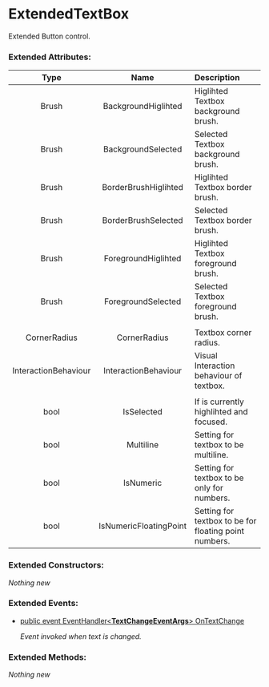 # ExtendedTextBox

Extended Button control.

### Extended Attributes:

| Type   | Name                 | Description |
|:------:|:--------------------:|:------------|
| Brush  | BackgroundHiglihted  | Higlihted Textbox background brush. |
| Brush  | BackgroundSelected   | Selected Textbox background brush. |
| Brush  | BorderBrushHiglihted | Higlihted Textbox border brush. |
| Brush  | BorderBrushSelected  | Selected Textbox border brush. |
| Brush  | ForegroundHiglihted  | Higlihted Textbox foreground brush. |
| Brush  | ForegroundSelected   | Selected Textbox foreground brush. |
|||
| CornerRadius | CornerRadius   | Textbox corner radius. |
| InteractionBehaviour | InteractionBehaviour | Visual Interaction behaviour of textbox. | 
|||
| bool | IsSelected             | If is currently highlihted and focused. | 
| bool | Multiline              | Setting for textbox to be multiline. | 
| bool | IsNumeric              | Setting for textbox to be only for numbers. |
| bool | IsNumericFloatingPoint | Setting for textbox to be for floating point numbers. |

### Extended Constructors: 

*Nothing new*

### Extended Events: 

* <ins>public event EventHandler\<**TextChangeEventArgs**\> OnTextChange</ins>
  
  *Event invoked when text is changed.*

### Extended Methods: 

*Nothing new*
